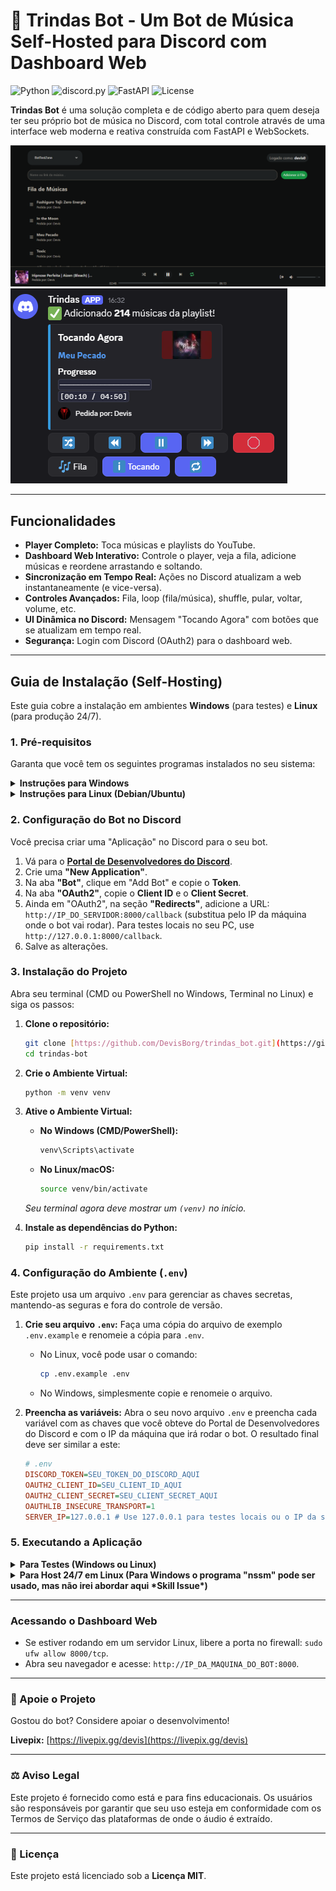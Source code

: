 # 🎵 Trindas Bot - Um Bot de Música Self-Hosted para Discord com Dashboard Web

![Python](https://img.shields.io/badge/Python-3.11+-blue?style=for-the-badge&logo=python&logoColor=white)
![discord.py](https://img.shields.io/badge/discord.py-2.3.2-7289DA?style=for-the-badge&logo=discord&logoColor=white)
![FastAPI](https://img.shields.io/badge/FastAPI-0.103.2-009688?style=for-the-badge&logo=fastapi&logoColor=white)
![License](https://img.shields.io/badge/License-MIT-yellow?style=for-the-badge)

**Trindas Bot** é uma solução completa e de código aberto para quem deseja ter seu próprio bot de música no Discord, com total controle através de uma interface web moderna e reativa construída com FastAPI e WebSockets.

![Screenshot do Dashboard](./images/captura_dashboard.png)
![Screenshot dos controles](./images/captura_controles.png)

---

## Funcionalidades

- **Player Completo:** Toca músicas e playlists do YouTube.
- **Dashboard Web Interativo:** Controle o player, veja a fila, adicione músicas e reordene arrastando e soltando.
- **Sincronização em Tempo Real:** Ações no Discord atualizam a web instantaneamente (e vice-versa).
- **Controles Avançados:** Fila, loop (fila/música), shuffle, pular, voltar, volume, etc.
- **UI Dinâmica no Discord:** Mensagem "Tocando Agora" com botões que se atualizam em tempo real.
- **Segurança:** Login com Discord (OAuth2) para o dashboard web.

---

## Guia de Instalação (Self-Hosting)

Este guia cobre a instalação em ambientes **Windows** (para testes) e **Linux** (para produção 24/7).

### 1. Pré-requisitos

Garanta que você tem os seguintes programas instalados no seu sistema:

<details>
<summary><strong>Instruções para Windows</strong></summary>

- **Python 3.11+:** Baixe em [python.org](https://python.org). Durante a instalação, **marque a caixa "Add Python to PATH"**.
- **Git:** Baixe em [git-scm.com](https://git-scm.com/download/win).
- **FFmpeg:**
    1. Baixe a última versão "release-full" em [gyan.dev](https://www.gyan.dev/ffmpeg/builds/).
    2. Descompacte o arquivo e mova a pasta para um local permanente (ex: `C:\ffmpeg`).
    3. Adicione a pasta `bin` do FFmpeg ao PATH do sistema.
        - Pressione `Win`, digite "Variáveis de ambiente" e abra "Editar as variáveis de ambiente do sistema".
        - Clique em "Variáveis de Ambiente...", selecione a variável `Path` em "Variáveis do sistema" e clique em "Editar...".
        - Clique em "Novo" e adicione o caminho, por exemplo: `C:\ffmpeg\bin`.
        - Dê OK em todas as janelas e **reinicie seu terminal**.

</details>

<details>
<summary><strong>Instruções para Linux (Debian/Ubuntu)</strong></summary>

- Execute o seguinte comando para instalar tudo de uma vez:
  ```bash
  sudo apt update && sudo apt upgrade -y
  sudo apt install python3 python3-pip python3-venv ffmpeg git -y
  ```

</details>

### 2. Configuração do Bot no Discord

Você precisa criar uma "Aplicação" no Discord para o seu bot.

1.  Vá para o **[Portal de Desenvolvedores do Discord](https://discord.com/developers/applications)**.
2.  Crie uma **"New Application"**.
3.  Na aba **"Bot"**, clique em "Add Bot" e copie o **Token**.
4.  Na aba **"OAuth2"**, copie o **Client ID** e o **Client Secret**.
5.  Ainda em "OAuth2", na seção **"Redirects"**, adicione a URL: `http://IP_DO_SERVIDOR:8000/callback` (substitua pelo IP da máquina onde o bot vai rodar). Para testes locais no seu PC, use `http://127.0.0.1:8000/callback`.
6.  Salve as alterações.

### 3. Instalação do Projeto

Abra seu terminal (CMD ou PowerShell no Windows, Terminal no Linux) e siga os passos:

1.  **Clone o repositório:**
    ```bash
    git clone [https://github.com/DevisBorg/trindas_bot.git](https://github.com/DevisBorg/trindas_bot.git) trindas-bot
    cd trindas-bot
    ```

2.  **Crie o Ambiente Virtual:**
    ```bash
    python -m venv venv
    ```

3.  **Ative o Ambiente Virtual:**
    - **No Windows (CMD/PowerShell):**
      ```cmd
      venv\Scripts\activate
      ```
    - **No Linux/macOS:**
      ```bash
      source venv/bin/activate
      ```
    *Seu terminal agora deve mostrar um `(venv)` no início.*

4.  **Instale as dependências do Python:**
    ```bash
    pip install -r requirements.txt
    ```

### 4. Configuração do Ambiente (`.env`)

Este projeto usa um arquivo `.env` para gerenciar as chaves secretas, mantendo-as seguras e fora do controle de versão.

1.  **Crie seu arquivo `.env`:**
    Faça uma cópia do arquivo de exemplo `.env.example` e renomeie a cópia para `.env`.
    - No Linux, você pode usar o comando:
      ```bash
      cp .env.example .env
      ```
    - No Windows, simplesmente copie e renomeie o arquivo.

2.  **Preencha as variáveis:**
    Abra o seu novo arquivo `.env` e preencha cada variável com as chaves que você obteve do Portal de Desenvolvedores do Discord e com o IP da máquina que irá rodar o bot. O resultado final deve ser similar a este:

    ```ini
    # .env
    DISCORD_TOKEN=SEU_TOKEN_DO_DISCORD_AQUI
    OAUTH2_CLIENT_ID=SEU_CLIENT_ID_AQUI
    OAUTH2_CLIENT_SECRET=SEU_CLIENT_SECRET_AQUI
    OAUTHLIB_INSECURE_TRANSPORT=1
    SERVER_IP=127.0.0.1 # Use 127.0.0.1 para testes locais ou o IP da sua rede
    ```
### 5. Executando a Aplicação

<details>
<summary><strong>Para Testes (Windows ou Linux)</strong></summary>

- Com o ambiente virtual ativado, rode o comando:
  ```bash
  uvicorn main:app --reload
  ```
- O bot e o dashboard estarão online. Para parar, pressione `Ctrl+C` nesta janela. **A janela precisa ficar aberta.**

</details>

<details>
<summary><strong>Para Host 24/7 em Linux (Para Windows o programa "nssm" pode ser usado, mas não irei abordar aqui *Skill Issue*)</strong></summary>

- Crie o arquivo de serviço:
  ```bash
  sudo nano /etc/systemd/system/trindasbot.service
  ```
- Cole o conteúdo abaixo, **alterando `User` e `Group` para seu nome de usuário no Linux**, e o `WorkingDirectory` para o caminho onde você clonou o projeto.

  ```ini
  [Unit]
  Description=Trindas Bot com Dashboard Web
  After=network.target
  Wants=network-online.target
  [Service]
  User=seu_usuario_linux
  Group=seu_usuario_linux

  WorkingDirectory=/caminho/para/o/trindas-bot
  ExecStart=/caminho/para/o/trindas-bot/venv/bin/python -m uvicorn main:app --host 0.0.0.0 --port 8000

  Restart=always
  RestartSec=10

  [Install]
  WantedBy=multi-user.target
  ```
- Ative e inicie o serviço:
  ```bash
  sudo systemctl daemon-reload
  sudo systemctl enable trindasbot.service
  sudo systemctl start trindasbot.service
  ```
- Para ver os logs: `sudo journalctl -u trindasbot.service -f`
- Para ver os status: `sudo systemctl status trindasbot.service`

</details>

---

### Acessando o Dashboard Web

- Se estiver rodando em um servidor Linux, libere a porta no firewall: `sudo ufw allow 8000/tcp`.
- Abra seu navegador e acesse: `http://IP_DA_MAQUINA_DO_BOT:8000`.

---

### 💸 Apoie o Projeto

Gostou do bot? Considere apoiar o desenvolvimento!

**Livepix:**
[https://livepix.gg/devis](https://livepix.gg/devis)

---

### ⚖️ Aviso Legal

Este projeto é fornecido como está e para fins educacionais. Os usuários são responsáveis por garantir que seu uso esteja em conformidade com os Termos de Serviço das plataformas de onde o áudio é extraído.

---

### 📄 Licença

Este projeto está licenciado sob a **Licença MIT**.

